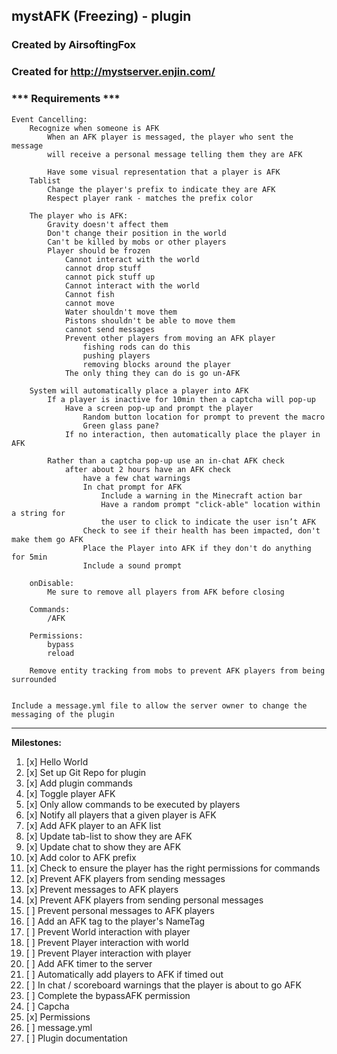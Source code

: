 ## mystAFK (Freezing) - plugin
### Created by AirsoftingFox
### Created for http://mystserver.enjin.com/

### *** Requirements ***
	Event Cancelling:
		Recognize when someone is AFK
			When an AFK player is messaged, the player who sent the message
			will receive a personal message telling them they are AFK
			
			Have some visual representation that a player is AFK
		Tablist
			Change the player's prefix to indicate they are AFK
			Respect player rank - matches the prefix color
			
		The player who is AFK:
			Gravity doesn't affect them
			Don't change their position in the world
			Can't be killed by mobs or other players
			Player should be frozen 
				Cannot interact with the world
				cannot drop stuff
				cannot pick stuff up
				Cannot interact with the world
				Cannot fish
				cannot move
				Water shouldn't move them
				Pistons shouldn't be able to move them
				cannot send messages
				Prevent other players from moving an AFK player
					fishing rods can do this
					pushing players
					removing blocks around the player
				The only thing they can do is go un-AFK
				
		System will automatically place a player into AFK
			If a player is inactive for 10min then a captcha will pop-up
				Have a screen pop-up and prompt the player
					Random button location for prompt to prevent the macro
					Green glass pane?
				If no interaction, then automatically place the player in AFK
		
			Rather than a captcha pop-up use an in-chat AFK check
				after about 2 hours have an AFK check
					have a few chat warnings
					In chat prompt for AFK
						Include a warning in the Minecraft action bar
						Have a random prompt "click-able" location within a string for
						the user to click to indicate the user isn’t AFK
					Check to see if their health has been impacted, don't make them go AFK
					Place the Player into AFK if they don't do anything for 5min
					Include a sound prompt
		
		onDisable:
			Me sure to remove all players from AFK before closing 
		
		Commands:
			/AFK
			
		Permissions:
			bypass
			reload
		
		Remove entity tracking from mobs to prevent AFK players from being surrounded
			
				
	Include a message.yml file to allow the server owner to change the messaging of the plugin

<hr />

<p><strong>Milestones:</strong></p>
<ol>
<li>[x] Hello World</li>
<li>[x] Set up Git Repo for plugin</li>
<li>[x] Add plugin commands</li>
<li>[x] Toggle player AFK</li>
<li>[x] Only allow commands to be executed by players</li>
<li>[x] Notify all players that a given player is AFK</li>
<li>[x] Add AFK player to an AFK list</li>
<li>[x] Update tab-list to show they are AFK</li>
<li>[x] Update chat to show they are AFK</li>
<li>[x] Add color to AFK prefix</li>
<li>[x] Check to ensure the player has the right permissions for commands</li>
<li>[x] Prevent AFK players from sending messages</li>
<li>[x] Prevent messages to AFK players</li>
<li>[x] Prevent AFK players from sending personal messages</li>
<li>[ ] Prevent personal messages to AFK players</li>
<li>[ ] Add an AFK tag to the player's NameTag</li>
<li>[ ] Prevent World interaction with player</li>
<li>[ ] Prevent Player interaction with world</li>
<li>[ ] Prevent Player interaction with player</li>
<li>[ ] Add AFK timer to the server</li>
<li>[ ] Automatically add players to AFK if timed out</li>
<li>[ ] In chat / scoreboard warnings that the player is about to go AFK</li>
<li>[ ] Complete the bypassAFK permission</li>
<li>[ ] Capcha</li>
<li>[x] Permissions</li>
<li>[ ] message.yml</li>
<li>[ ] Plugin documentation</li>
</ol>